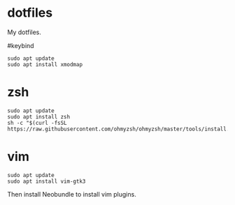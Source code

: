 # dotfiles
My dotfiles.

#keybind
```
sudo apt update
sudo apt install xmodmap
```

# zsh
```
sudo apt update
sudo apt install zsh
sh -c "$(curl -fsSL https://raw.githubusercontent.com/ohmyzsh/ohmyzsh/master/tools/install.sh)"
```

# vim
```
sudo apt update
sudo apt install vim-gtk3
```
Then install Neobundle to install vim plugins.
